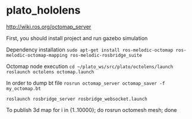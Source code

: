 # plato_hololens

http://wiki.ros.org/octomap_server

First, you should install project and run gazebo simulation

Dependency installation
`sudo apt-get install ros-melodic-octomap ros-melodic-octomap-mapping ros-melodic-rosbridge_suite`

Octomap node execution
`cd ~/plato_ws/src/plato/octolens/launch`
`roslaunch octolens octomap.launch`

In order to dump bt file 
`rosrun octomap_server octomap_saver -f my_octomap.bt`

`roslaunch rosbridge_server rosbridge_websocket.launch`

To publish 3d map
for i in {1..10000}; do rosrun octomesh mesh; done
